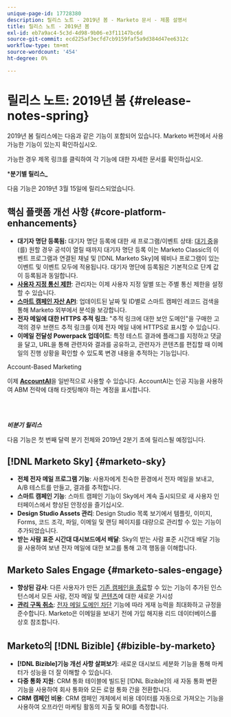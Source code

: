```yaml
---
unique-page-id: 17728380
description: 릴리스 노트 - 2019년 봄 - Marketo 문서 - 제품 설명서
title: 릴리스 노트 - 2019년 봄
exl-id: eb7a9ac4-5c3d-4d98-9b06-e3f11147bc6d
source-git-commit: ecd225af3ecfd7cb9159faf5a9d384d47ee6312c
workflow-type: tm+mt
source-wordcount: '454'
ht-degree: 0%

---
```


# 릴리스 노트: 2019년 봄 {#release-notes-spring}

2019년 봄 릴리스에는 다음과 같은 기능이 포함되어 있습니다. Marketo 버전에서 사용 가능한 기능이 있는지 확인하십시오.

가능한 경우 제목 링크를 클릭하여 각 기능에 대한 자세한 문서를 확인하십시오.

***분기별 릴리스_**

다음 기능은 2019년 3월 15일에 릴리스되었습니다.

## 핵심 플랫폼 개선 사항 {#core-platform-enhancements}

* **대기자 명단 등록됨:** 대기자 명단 등록에 대한 새 프로그램/이벤트 상태: [대기 중](/help/marketo/product-docs/core-marketo-concepts/smart-campaigns/program-flow-actions/change-program-status.md)을(를) 원할 경우 공석이 열릴 때까지 대기자 명단 등록 이는 Marketo Classic의 이벤트 프로그램과 연결된 채널 및 [!DNL Marketo Sky]에 웨비나 프로그램이 있는 이벤트 및 이벤트 모두에 적용됩니다. 대기자 명단에 등록됨은 기본적으로 단계 값이 등록됨과 동일합니다.
* **[사용자 지정 통신 제한](/help/marketo/product-docs/administration/email-setup/enable-communication-limits.md)**: 관리자는 이제 사용자 지정 일별 또는 주별 통신 제한을 설정할 수 있습니다.
* **[스마트 캠페인 자산 API](https://developers.marketo.com/rest-api/assets/smart-campaigns/)**: 업데이트된 날짜 및 ID별로 스마트 캠페인 레코드 검색을 통해 Marketo 외부에서 분석을 보강합니다.
* **전자 메일에 대한 HTTPS 추적 링크:** &quot;추적 링크에 대한 보안 도메인&quot;을 구매한 고객의 경우 브랜드 추적 링크를 이제 전자 메일 내에 HTTPS로 표시할 수 있습니다.
* **이메일 전달성 Powerpack 업데이트**: 특정 테스트 결과에 플래그를 지정하고 댓글을 달고, URL을 통해 관련자와 결과를 공유하고, 관련자가 콘텐츠를 편집할 때 이메일의 진행 상황을 확인할 수 있도록 변경 내용을 추적하는 기능입니다.

Account-Based Marketing

이제 **[AccountAI](/help/marketo/product-docs/target-account-management/account-profiling/account-profiling-ranking-and-tuning.md)**&#x200B;을 일반적으로 사용할 수 있습니다. AccountAI는 인공 지능을 사용하여 ABM 전략에 대해 타겟팅해야 하는 계정을 표시합니다.

<br> 

**_비분기 릴리스_**

다음 기능은 첫 번째 달력 분기 전체와 2019년 2분기 초에 릴리스될 예정입니다.

## [!DNL Marketo Sky] {#marketo-sky}

* **전체 전자 메일 프로그램 기능**: 사용자에게 친숙한 환경에서 전자 메일을 보내고, A/B 테스트를 만들고, 결과를 추적합니다.
* **스마트 캠페인 기능**: 스마트 캠페인 기능이 Sky에서 계속 출시되므로 새 사용자 인터페이스에서 향상된 안정성을 즐기십시오.
* **Design Studio Assets 관리**: Design Studio 목록 보기에서 템플릿, 이미지, Forms, 코드 조각, 파일, 이메일 및 랜딩 페이지를 대량으로 관리할 수 있는 기능이 추가되었습니다.
* **받는 사람 표준 시간대 대시보드에서 배달**: Sky의 받는 사람 표준 시간대 배달 기능을 사용하여 보낸 전자 메일에 대한 보고를 통해 고객 행동을 이해합니다.

## Marketo Sales Engage {#marketo-sales-engage}

* **향상된 감사**: 다른 사용자가 만든 [기존 캠페인을 종료](/help/marketo/product-docs/marketo-sales-connect/campaigns/view-campaigns-list-as-another-user.md)할 수 있는 기능이 추가된 인스턴스에서 모든 사람, 전자 메일 및 [콘텐츠](/help/marketo/product-docs/marketo-sales-connect/templates/view-template-list-as-another-user.md)에 대한 새로운 가시성
* **[관리 구독 취소](/help/marketo/product-docs/marketo-sales-connect/email/unsubscribes/marketo-unsubscribe-check.md)**: [전자 메일 도메인 차단](/help/marketo/product-docs/marketo-sales-connect/admin/blocked-domains.md) 기능에 따라 게재 능력을 최대화하고 규정을 준수합니다. Marketo은 이메일을 보내기 전에 가입 해지용 리드 데이터베이스를 상호 참조합니다.

## Marketo의 [!DNL Bizible] {#bizible-by-marketo}

* **[!DNL Bizible]기능 개선 사항 살펴보기**: 새로운 대시보드 세분화 기능을 통해 마케터가 성능을 더 잘 이해할 수 있습니다.
* **다중 통화 지원**: CRM 통화 테이블에 빌드된 [!DNL Bizible]의 새 자동 통화 변환 기능을 사용하여 회사 통화와 모든 로컬 통화 간을 전환합니다.
* **CRM 캠페인 비용**: CRM 캠페인 개체에서 비용 데이터를 자동으로 가져오는 기능을 사용하여 오프라인 마케팅 활동의 지출 및 ROI를 측정합니다.
